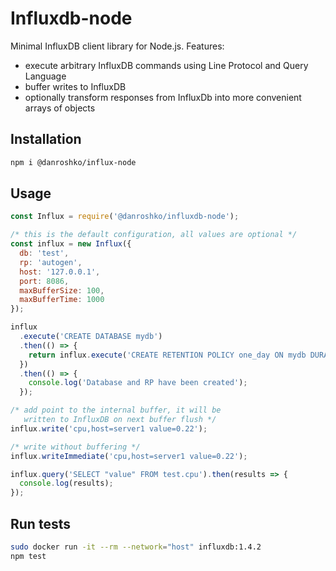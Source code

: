 # Influxdb-node

Minimal InfluxDB client library for Node.js. Features:

* execute arbitrary InfluxDB commands using Line Protocol and Query Language
* buffer writes to InfluxDB
* optionally transform responses from InfluxDb into more convenient arrays of objects

## Installation

```bash
npm i @danroshko/influx-node
```

## Usage

```javascript
const Influx = require('@danroshko/influxdb-node');

/* this is the default configuration, all values are optional */
const influx = new Influx({
  db: 'test',
  rp: 'autogen',
  host: '127.0.0.1',
  port: 8086,
  maxBufferSize: 100,
  maxBufferTime: 1000
});

influx
  .execute('CREATE DATABASE mydb')
  .then(() => {
    return influx.execute('CREATE RETENTION POLICY one_day ON mydb DURATION 1d REPLICATION 1');
  })
  .then(() => {
    console.log('Database and RP have been created');
  });

/* add point to the internal buffer, it will be
   written to InfluxDB on next buffer flush */
influx.write('cpu,host=server1 value=0.22');

/* write without buffering */
influx.writeImmediate('cpu,host=server1 value=0.22');

influx.query('SELECT "value" FROM test.cpu').then(results => {
  console.log(results);
});
```

## Run tests

```bash
sudo docker run -it --rm --network="host" influxdb:1.4.2
npm test
```
